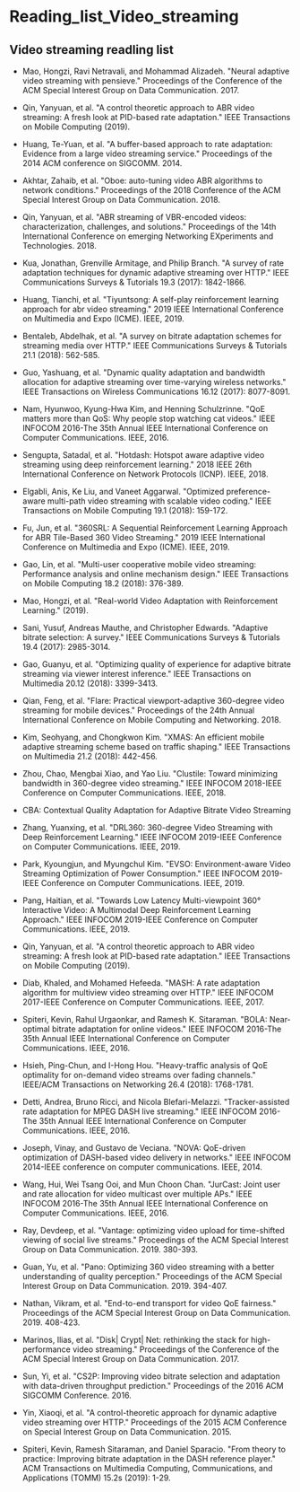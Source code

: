 # Reading_list_Video_streaming
## Video streaming readling list

- Mao, Hongzi, Ravi Netravali, and Mohammad Alizadeh. "Neural adaptive video streaming with pensieve." Proceedings of the Conference of the ACM Special Interest Group on Data Communication. 2017.

- Qin, Yanyuan, et al. "A control theoretic approach to ABR video streaming: A fresh look at PID-based rate adaptation." IEEE Transactions on Mobile Computing (2019).

- Huang, Te-Yuan, et al. "A buffer-based approach to rate adaptation: Evidence from a large video streaming service." Proceedings of the 2014 ACM conference on SIGCOMM. 2014.

- Akhtar, Zahaib, et al. "Oboe: auto-tuning video ABR algorithms to network conditions." Proceedings of the 2018 Conference of the ACM Special Interest Group on Data Communication. 2018.

- Qin, Yanyuan, et al. "ABR streaming of VBR-encoded videos: characterization, challenges, and solutions." Proceedings of the 14th International Conference on emerging Networking EXperiments and Technologies. 2018.

- Kua, Jonathan, Grenville Armitage, and Philip Branch. "A survey of rate adaptation techniques for dynamic adaptive streaming over HTTP." IEEE Communications Surveys & Tutorials 19.3 (2017): 1842-1866.

- Huang, Tianchi, et al. "Tiyuntsong: A self-play reinforcement learning approach for abr video streaming." 2019 IEEE International Conference on Multimedia and Expo (ICME). IEEE, 2019.

- Bentaleb, Abdelhak, et al. "A survey on bitrate adaptation schemes for streaming media over HTTP." IEEE Communications Surveys & Tutorials 21.1 (2018): 562-585.

- Guo, Yashuang, et al. "Dynamic quality adaptation and bandwidth allocation for adaptive streaming over time-varying wireless networks." IEEE Transactions on Wireless Communications 16.12 (2017): 8077-8091.

- Nam, Hyunwoo, Kyung-Hwa Kim, and Henning Schulzrinne. "QoE matters more than QoS: Why people stop watching cat videos." IEEE INFOCOM 2016-The 35th Annual IEEE International Conference on Computer Communications. IEEE, 2016.

- Sengupta, Satadal, et al. "Hotdash: Hotspot aware adaptive video streaming using deep reinforcement learning." 2018 IEEE 26th International Conference on Network Protocols (ICNP). IEEE, 2018.

- Elgabli, Anis, Ke Liu, and Vaneet Aggarwal. "Optimized preference-aware multi-path video streaming with scalable video coding." IEEE Transactions on Mobile Computing 19.1 (2018): 159-172.

- Fu, Jun, et al. "360SRL: A Sequential Reinforcement Learning Approach for ABR Tile-Based 360 Video Streaming." 2019 IEEE International Conference on Multimedia and Expo (ICME). IEEE, 2019.

- Gao, Lin, et al. "Multi-user cooperative mobile video streaming: Performance analysis and online mechanism design." IEEE Transactions on Mobile Computing 18.2 (2018): 376-389.

- Mao, Hongzi, et al. "Real-world Video Adaptation with Reinforcement Learning." (2019).

- Sani, Yusuf, Andreas Mauthe, and Christopher Edwards. "Adaptive bitrate selection: A survey." IEEE Communications Surveys & Tutorials 19.4 (2017): 2985-3014.

- Gao, Guanyu, et al. "Optimizing quality of experience for adaptive bitrate streaming via viewer interest inference." IEEE Transactions on Multimedia 20.12 (2018): 3399-3413.

- Qian, Feng, et al. "Flare: Practical viewport-adaptive 360-degree video streaming for mobile devices." Proceedings of the 24th Annual International Conference on Mobile Computing and Networking. 2018.

- Kim, Seohyang, and Chongkwon Kim. "XMAS: An efficient mobile adaptive streaming scheme based on traffic shaping." IEEE Transactions on Multimedia 21.2 (2018): 442-456.

- Zhou, Chao, Mengbai Xiao, and Yao Liu. "Clustile: Toward minimizing bandwidth in 360-degree video streaming." IEEE INFOCOM 2018-IEEE Conference on Computer Communications. IEEE, 2018.

- CBA: Contextual Quality Adaptation for Adaptive Bitrate Video Streaming

- Zhang, Yuanxing, et al. "DRL360: 360-degree Video Streaming with Deep Reinforcement Learning." IEEE INFOCOM 2019-IEEE Conference on Computer Communications. IEEE, 2019.

- Park, Kyoungjun, and Myungchul Kim. "EVSO: Environment-aware Video Streaming Optimization of Power Consumption." IEEE INFOCOM 2019-IEEE Conference on Computer Communications. IEEE, 2019.

- Pang, Haitian, et al. "Towards Low Latency Multi-viewpoint 360° Interactive Video: A Multimodal Deep Reinforcement Learning Approach." IEEE INFOCOM 2019-IEEE Conference on Computer Communications. IEEE, 2019.

- Qin, Yanyuan, et al. "A control theoretic approach to ABR video streaming: A fresh look at PID-based rate adaptation." IEEE Transactions on Mobile Computing (2019).

- Diab, Khaled, and Mohamed Hefeeda. "MASH: A rate adaptation algorithm for multiview video streaming over HTTP." IEEE INFOCOM 2017-IEEE Conference on Computer Communications. IEEE, 2017.

- Spiteri, Kevin, Rahul Urgaonkar, and Ramesh K. Sitaraman. "BOLA: Near-optimal bitrate adaptation for online videos." IEEE INFOCOM 2016-The 35th Annual IEEE International Conference on Computer Communications. IEEE, 2016.

- Hsieh, Ping-Chun, and I-Hong Hou. "Heavy-traffic analysis of QoE optimality for on-demand video streams over fading channels." IEEE/ACM Transactions on Networking 26.4 (2018): 1768-1781.

- Detti, Andrea, Bruno Ricci, and Nicola Blefari-Melazzi. "Tracker-assisted rate adaptation for MPEG DASH live streaming." IEEE INFOCOM 2016-The 35th Annual IEEE International Conference on Computer Communications. IEEE, 2016.

- Joseph, Vinay, and Gustavo de Veciana. "NOVA: QoE-driven optimization of DASH-based video delivery in networks." IEEE INFOCOM 2014-IEEE conference on computer communications. IEEE, 2014.

- Wang, Hui, Wei Tsang Ooi, and Mun Choon Chan. "JurCast: Joint user and rate allocation for video multicast over multiple APs." IEEE INFOCOM 2016-The 35th Annual IEEE International Conference on Computer Communications. IEEE, 2016.

- Ray, Devdeep, et al. "Vantage: optimizing video upload for time-shifted viewing of social live streams." Proceedings of the ACM Special Interest Group on Data Communication. 2019. 380-393.

- Guan, Yu, et al. "Pano: Optimizing 360 video streaming with a better understanding of quality perception." Proceedings of the ACM Special Interest Group on Data Communication. 2019. 394-407.

- Nathan, Vikram, et al. "End-to-end transport for video QoE fairness." Proceedings of the ACM Special Interest Group on Data Communication. 2019. 408-423.

- Marinos, Ilias, et al. "Disk| Crypt| Net: rethinking the stack for high-performance video streaming." Proceedings of the Conference of the ACM Special Interest Group on Data Communication. 2017.

- Sun, Yi, et al. "CS2P: Improving video bitrate selection and adaptation with data-driven throughput prediction." Proceedings of the 2016 ACM SIGCOMM Conference. 2016.

- Yin, Xiaoqi, et al. "A control-theoretic approach for dynamic adaptive video streaming over HTTP." Proceedings of the 2015 ACM Conference on Special Interest Group on Data Communication. 2015.

- Spiteri, Kevin, Ramesh Sitaraman, and Daniel Sparacio. "From theory to practice: Improving bitrate adaptation in the DASH reference player." ACM Transactions on Multimedia Computing, Communications, and Applications (TOMM) 15.2s (2019): 1-29. 
